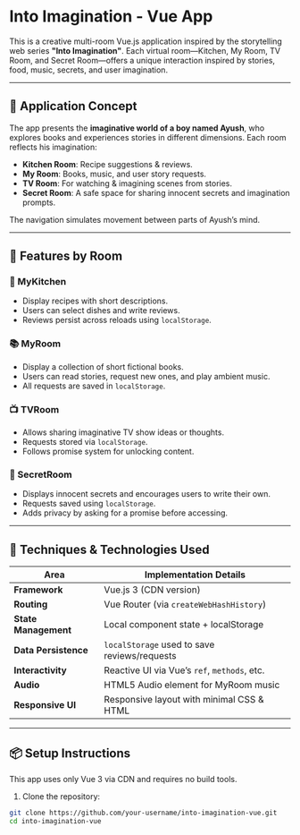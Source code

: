 # Into Imagination - Vue App

This is a creative multi-room Vue.js application inspired by the storytelling web series **"Into Imagination"**. Each virtual room—Kitchen, My Room, TV Room, and Secret Room—offers a unique interaction inspired by stories, food, music, secrets, and user imagination.

---

## 🌟 Application Concept

The app presents the **imaginative world of a boy named Ayush**, who explores books and experiences stories in different dimensions. Each room reflects his imagination:

- **Kitchen Room**: Recipe suggestions & reviews.
- **My Room**: Books, music, and user story requests.
- **TV Room**: For watching & imagining scenes from stories.
- **Secret Room**: A safe space for sharing innocent secrets and imagination prompts.

The navigation simulates movement between parts of Ayush’s mind.

---

## 🧠 Features by Room

### 🥘 MyKitchen
- Display recipes with short descriptions.
- Users can select dishes and write reviews.
- Reviews persist across reloads using `localStorage`.

### 📚 MyRoom
- Display a collection of short fictional books.
- Users can read stories, request new ones, and play ambient music.
- All requests are saved in `localStorage`.

### 📺 TVRoom
- Allows sharing imaginative TV show ideas or thoughts.
- Requests stored via `localStorage`.
- Follows promise system for unlocking content.

### 🤫 SecretRoom
- Displays innocent secrets and encourages users to write their own.
- Requests saved using `localStorage`.
- Adds privacy by asking for a promise before accessing.

---

## 🚀 Techniques & Technologies Used

| Area                 | Implementation Details                        |
|----------------------|-----------------------------------------------|
| **Framework**        | Vue.js 3 (CDN version)                        |
| **Routing**          | Vue Router (via `createWebHashHistory`)      |
| **State Management** | Local component state + localStorage         |
| **Data Persistence** | `localStorage` used to save reviews/requests |
| **Interactivity**    | Reactive UI via Vue’s `ref`, `methods`, etc. |
| **Audio**            | HTML5 Audio element for MyRoom music         |
| **Responsive UI**    | Responsive layout with minimal CSS & HTML    |

---

## 📦 Setup Instructions

This app uses only Vue 3 via CDN and requires no build tools.

1. Clone the repository:

```bash
git clone https://github.com/your-username/into-imagination-vue.git
cd into-imagination-vue


